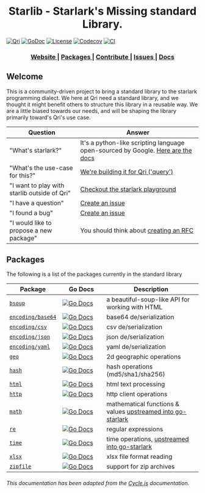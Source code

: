 <h1 align="center">Starlib - Starlark's Missing standard Library.</h1>

[![Qri](https://img.shields.io/badge/made%20by-qri-magenta.svg?style=flat-square)](https://qri.io) [![GoDoc](https://godoc.org/github.com/qri-io/starlib?status.svg)](http://godoc.org/github.com/qri-io/starlib) [![License](https://img.shields.io/github/license/qri-io/starlib.svg?style=flat-square)](./LICENSE) [![Codecov](https://img.shields.io/codecov/c/github/qri-io/starlib.svg?style=flat-square)](https://codecov.io/gh/qri-io/starlib) [![CI](https://img.shields.io/circleci/project/github/qri-io/starlib.svg?style=flat-square)](https://circleci.com/gh/qri-io/starlib)

<div align="center">
  <h3>
    <a href="https://qri.io">
      Website
    </a>
    <span> | </span>
    <a href="#packages">
      Packages
    </a>
    <span> | </span>
    <a href="https://github.com/qri-io/starlib/CONTRIBUTOR.md">
      Contribute
    </a>
    <span> | </span>
    <a href="https://github.com/qri-io/starlib/issues">
      Issues
    </a>
     <span> | </span>
    <a href="https://qri.io/docs/starlark/starlib">
      Docs
    </a>
  </h3>
</div>

<div align="center">
  <!-- Build Status -->
</div>

## Welcome

This is a community-driven project to bring a standard library to the starlark programming dialect. We here at Qri need a standard library, and we thought it might benefit others to structure this library in a reusable way. We are a little biased towards our needs, and will be shaping the library primarily toward's Qri's use case.

| Question                                     | Answer                                                                                                                                            |
| -------------------------------------------- | ------------------------------------------------------------------------------------------------------------------------------------------------- |
| "What's starlark?"                           | It's a python-like scripting language open-sourced by Google. [Here are the docs](https://docs.bazel.build/versions/master/skylark/language.html) |
| "What's the use-case for this?"              | [We're building it for Qri ('query')](https://qri.io)                                                                                             |
| "I want to play with starlib outside of Qri" | [Checkout the starlark playground](https://github.com/qri-io/skypg)                                                                               |
| "I have a question"                          | [Create an issue](https://github.com/qri-io/starlib/issues)                                                                                       |
| "I found a bug"                              | [Create an issue](https://github.com/qri-io/starlib/issues)                                                                                       |
| "I would like to propose a new package"      | You should think about [creating an RFC](https://github.com/qri-io/rfcs)                                                                          |

## Packages

The following is a list of the packages currently in the standard library

| Package                                                                            | Go Docs                                                                                                                                                           | Description                                     |
| ---------------------------------------------------------------------------------- | ----------------------------------------------------------------------------------------------------------------------------------------------------------------- | ----------------------------------------------- |
| [`bsoup`](https://github.com/qri-io/starlib/tree/master/bsoup)                     | <img width=190/>[![Go Docs](https://godoc.org/github.com/qri-io/starlib/bsoup?status.svg)](https://godoc.org/github.com/qri-io/starlib/bsoup)                     | a beautiful-soup-like API for working with HTML |
| [`encoding/base64`](https://github.com/qri-io/starlib/tree/master/encoding/base64) | <img width=190/>[![Go Docs](https://godoc.org/github.com/qri-io/starlib/encoding/base64?status.svg)](https://godoc.org/github.com/qri-io/starlib/encoding/base64) | base64 de/serialization                         |
| [`encoding/csv`](https://github.com/qri-io/starlib/tree/master/encoding/csv)       | <img width=190/>[![Go Docs](https://godoc.org/github.com/qri-io/starlib/encoding/csv?status.svg)](https://godoc.org/github.com/qri-io/starlib/encoding/csv)       | csv de/serialization                            |
| [`encoding/json`](https://github.com/qri-io/starlib/tree/master/encoding/json)     | <img width=190/>[![Go Docs](https://godoc.org/github.com/qri-io/starlib/encoding/json?status.svg)](https://godoc.org/github.com/qri-io/starlib/encoding/json)     | json de/serialization                           |
| [`encoding/yaml`](https://github.com/qri-io/starlib/tree/master/encoding/yaml)     | <img width=190/>[![Go Docs](https://godoc.org/github.com/qri-io/starlib/encoding/yaml?status.svg)](https://godoc.org/github.com/qri-io/starlib/encoding/yaml)     | yaml de/serialization                           |
| [`geo`](https://github.com/qri-io/starlib/tree/master/geo)                         | <img width=190/>[![Go Docs](https://godoc.org/github.com/qri-io/starlib/geo?status.svg)](https://godoc.org/github.com/qri-io/starlib/geo)                         | 2d geographic operations                        |
| [`hash`](https://github.com/qri-io/starlib/tree/master/hash)                       | <img width=190/>[![Go Docs](https://godoc.org/github.com/qri-io/starlib/hash?status.svg)](https://godoc.org/github.com/qri-io/starlib/hash)                       | hash operations (md5/sha1/sha256)               |
| [`html`](https://github.com/qri-io/starlib/tree/master/html)                       | <img width=190/>[![Go Docs](https://godoc.org/github.com/qri-io/starlib/html?status.svg)](https://godoc.org/github.com/qri-io/starlib/html)                       | html text processing                            |
| [`http`](https://github.com/qri-io/starlib/tree/master/http)                       | <img width=190/>[![Go Docs](https://godoc.org/github.com/qri-io/starlib/http?status.svg)](https://godoc.org/github.com/qri-io/starlib/http)                       | http client operations                          |
| [`math`](https://pkg.go.dev/go.starlark.net/lib/math)                       | <img width=190/>[![Go Docs](https://godoc.org/github.com/go.starlark.net/lib/math?status.svg)](https://pkg.go.dev/go.starlark.net/lib/math)                       | mathematical functions & values [upstreamed into go-starlark](https://github.com/google/starlark-go/pull/357)                |
| [`re`](https://github.com/qri-io/starlib/tree/master/re)                           | <img width=190/>[![Go Docs](https://godoc.org/github.com/qri-io/starlib/re?status.svg)](https://godoc.org/github.com/qri-io/starlib/re)                           | regular expressions                             |
| [`time`](https://github.com/google/starlark-go/blob/master/lib/time/time.go)                       | <img width=190/>[![Go Docs](https://godoc.org/go.starlark.net/lib/time?status.svg)](https://pkg.go.dev/go.starlark.net/lib/time)                       | time operations, [upstreamed into go-starlark](https://github.com/google/starlark-go/pull/327)                                 |
| [`xlsx`](https://github.com/qri-io/starlib/tree/master/xlsx)                       | <img width=190/>[![Go Docs](https://godoc.org/github.com/qri-io/starlib/xlsx?status.svg)](https://godoc.org/github.com/qri-io/starlib/xlsx)                       | xlsx file format reading                        |
| [`zipfile`](https://github.com/qri-io/starlib/tree/master/zipfile)                 | <img width=190/>[![Go Docs](https://godoc.org/github.com/qri-io/starlib/zipfile?status.svg)](https://godoc.org/github.com/qri-io/starlib/zipfile)                 | support for zip archives                        |

###### This documentation has been adapted from the [Cycle.js](https://github.com/cyclejs/cyclejs) documentation.
